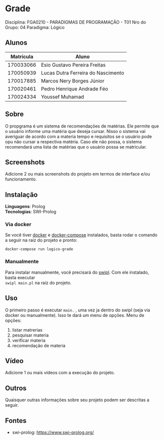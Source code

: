 # Grade

Disciplina: FGA0210 - PARADIGMAS DE PROGRAMAÇÃO - T01
Nro do Grupo: 04
Paradigma: Lógico

## Alunos

| Matrícula | Aluno                              |
| --------- | ---------------------------------- |
| 170033066 | Esio Gustavo Pereira Freitas       |
| 170050939 | Lucas Dutra Ferreira do Nascimento |
| 170017885 | Marcos Nery Borges Júnior          |
| 170020461 | Pedro Henrique Andrade Féo         |
| 170024334 | Youssef Muhamad                    |

## Sobre

O propgrama é um sistema de recomendações de matérias. Ele permite que o usuário informe uma matéria que deseja cursar. Nisso o sistema vai averiguar de acordo com a materia tempo e requisitos se o usuário pode opu não cursar a respectiva matéria. Caso ele não possa, o sistema recomendará uma lista de matérias que o usuário possa se matricular.

## Screenshots

Adicione 2 ou mais screenshots do projeto em termos de interface e/ou funcionamento.

## Instalação

**Linguagens**: Prolog<br>
**Tecnologias**: SWI-Prolog<br>

### Via docker
Se você tiver [docker](https://docs.docker.com/get-docker/) e [docker-compose](https://docs.docker.com/compose/install/) instalados, basta rodar o comando a seguir na raiz do projeto e pronto:

```docker-compose run logico-grade```

### Manualmente
Para instalar manualmente, você precisará do [swipl](https://www.swi-prolog.org/download/stable). Com ele instalado, basta executar  
```swipl main.pl``` na raiz do projeto.


## Uso
O primeiro passo é executar ```main.``` , uma vez ja dentro do swipl (seja via docker ou manualmente). Isso te dará um menu de opções.
Menu de opções:

1. listar matrerias
2. pesquisar materia
3. verificar materia
4. recomendação de materia

## Vídeo

Adicione 1 ou mais vídeos com a execução do projeto.

## Outros

Quaisquer outras informações sobre seu projeto podem ser descritas a seguir.

## Fontes

- swi-prolog: https://www.swi-prolog.org/
